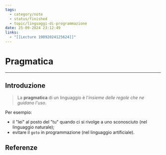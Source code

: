 ```yaml
---
tags:
  - category/note
  - status/finished
  - topic/linguaggi-di-programmazione
date: 25-09-2024 23:12:49
links:
  - "[[Lecture 19092024125624]]"
---
```

# Pragmatica
---
## Introduzione
> La **pragmatica** di un linguaggio è l'_insieme delle regole che ne guidano l'uso_.

Per esempio:
- il "lei" al posto del "tu" quando ci si rivolge a uno sconosciuto (nel linguaggio naturale);
- evitare il `goto` in programmazione (nel linguaggio artificiale).

## Referenze